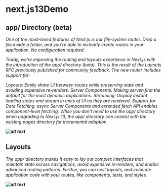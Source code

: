 # next.js13Demo
## app/ Directory (beta)
*One of the most-loved features of Next.js is our file-system router. Drop a file inside a folder, and you're able to instantly create routes in your application. No configuration required.*

*Today, we're improving the routing and layouts experience in Next.js with the introduction of the app/ directory (beta). This is the result of the Layouts RFC previously published for community feedback. The new router includes support for:*

*Layouts: Easily share UI between routes while preserving state and avoiding expensive re-renders.
Server Components: Making server-first the default for the most dynamic applications.
Streaming: Display instant loading states and stream in units of UI as they are rendered.
Support for Data Fetching: async Server Components and extended fetch API enables component-level fetching.
While you don't need to use the app/ directory when upgrading to Next.js 13, the app/ directory can coexist with the existing pages directory for incremental adoption.*

***![alt text](https://nextjs.org/_next/image?url=%2Fstatic%2Fblog%2Flayouts-rfc%2Fapp-folder.png&w=3840&q=75)***

##  Layouts
*The app/ directory makes it easy to lay out complex interfaces that maintain state across navigations, avoid expensive re-renders, and enable advanced routing patterns. Further, you can nest layouts, and colocate application code with your routes, like components, tests, and styles.*


***![alt text](https://nextjs.org/_next/image?url=%2Fstatic%2Fblog%2Fnext-13%2Fcolocating-assets-in-the-app-directory.png&w=3840&q=75)***
